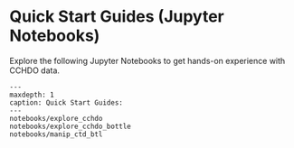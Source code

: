 # Quick Start Guides (Jupyter Notebooks)

Explore the following Jupyter Notebooks to get hands-on experience with CCHDO data.

```{toctree}
---
maxdepth: 1
caption: Quick Start Guides:
---
notebooks/explore_cchdo
notebooks/explore_cchdo_bottle
notebooks/manip_ctd_btl